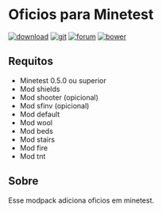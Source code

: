 # Oficios para Minetest

[![download](https://img.shields.io/github/tag/BrunoMine/oficios.svg?style=flat-square&label=release)](https://github.com/BrunoMine/oficios/archive/master.zip)
[![git](https://img.shields.io/badge/git-project-green.svg?style=flat-square)](https://github.com/BrunoMine/oficios)
[![forum](https://img.shields.io/badge/minetest-mod-green.svg?style=flat-square)](https://forum.minetest.net)
[![bower](https://img.shields.io/badge/bower-mod-green.svg?style=flat-square)](https://minetest-bower.herokuapp.com/mods/oficios)

## Requitos
* Minetest 0.5.0 ou superior
* Mod shields
* Mod shooter (opicional)
* Mod sfinv (opicional)
* Mod default
* Mod wool
* Mod beds
* Mod stairs
* Mod fire
* Mod tnt

## Sobre
Esse modpack adiciona oficios em minetest.

